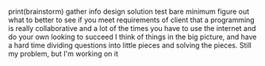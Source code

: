 print(brainstorm)
gather info
design solution
test bare minimum
figure out what to better
to see if you meet requirements of client
that a programming is really collaborative and a lot of the times you have to use the internet and do your own looking to succeed
I think of things in the big picture, and have a hard time dividing questions into little pieces and solving the pieces. Still my problem, but I'm working on it

